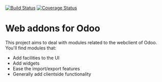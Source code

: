 [![Build Status](https://travis-ci.org/OCA/web.svg?branch=6.1)](https://travis-ci.org/OCA/web)
[![Coverage Status](https://coveralls.io/repos/OCA/web/badge.png?branch=6.1)](https://coveralls.io/r/OCA/web?branch=6.1)

Web addons for Odoo
===================

This project aims to deal with modules related to the webclient of Odoo. You'll find modules that:

- Add facilities to the UI
- Add widgets
- Ease the import/export features
- Generally add clientside functionality
